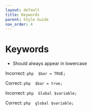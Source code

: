 ```yaml
---
layout: default
title: Keywords
parent: Style Guide
nav_order: 4
---
```


# Keywords

- Should always appear in lowercase

Incorrect: 
    ```php 
        $bar = TRUE;
    ```

Correct: 
    ```php 
        $bar = true;
    ```

Incorrect: 
    ```php 
        Global $variable;
    ```

Correct: 
    ```php 
        global $variable;
    ```
